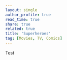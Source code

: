```yaml
---
layout: single
author_profile: true
read_time: true
share: true
related: true
title: 'Superheroes'
tag: [Movies, TV, Comics]
---
```


Test
